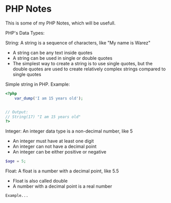# PHP Notes

This is some of my PHP Notes, which will be usefull.

PHP's Data Types:

String: A string is a sequence of characters, like "My name is Warez"
   * A string can be any text inside quotes
   * A string can be used in single or double quotes
   * The simplest way to create a string is to use single quotes,
   but the double quotes are used to create relatively complex strings compared to single quotes


Simple string in PHP. Example:
```php
<?php
    var_dump('I am 15 years old');


// Output:
// String(17) "I am 15 years old"
?>
```


Integer: An integer data type is a non-decimal number, like 5
   * An integer must have at least one digit
   * An integer can not have a decimal point
   * An integer can be either positive or negative

```php
$age = 5;
```


Float: A float is a number with a decimal point, like 5.5
   * Float is also called double
   * A number with a decimal point is a real number

```php
Example...

```
